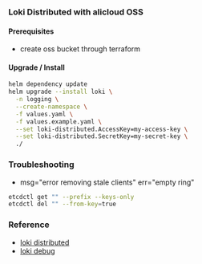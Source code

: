 ### Loki Distributed with alicloud OSS

#### Prerequisites
* create oss bucket through terraform

#### Upgrade / Install
```bash
helm dependency update
helm upgrade --install loki \
  -n logging \
  --create-namespace \
  -f values.yaml \
  -f values.example.yaml \
  --set loki-distributed.AccessKey=my-access-key \
  --set loki-distributed.SecretKey=my-secret-key \
  ./
```

### Troubleshooting
* msg="error removing stale clients" err="empty ring"
```bash
etcdctl get "" --prefix --keys-only
etcdctl del "" --from-key=true
```

### Reference
* [loki distributed](https://github.com/grafana/helm-charts/tree/main/charts/loki-distributed)
* [loki debug](https://www.jianshu.com/p/6b24340c2cf1)
